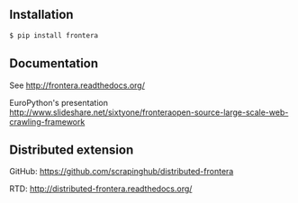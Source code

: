 ## Installation

```bash
$ pip install frontera
```

## Documentation

See http://frontera.readthedocs.org/

EuroPython's presentation http://www.slideshare.net/sixtyone/fronteraopen-source-large-scale-web-crawling-framework


## Distributed extension

GitHub: https://github.com/scrapinghub/distributed-frontera

RTD: http://distributed-frontera.readthedocs.org/


